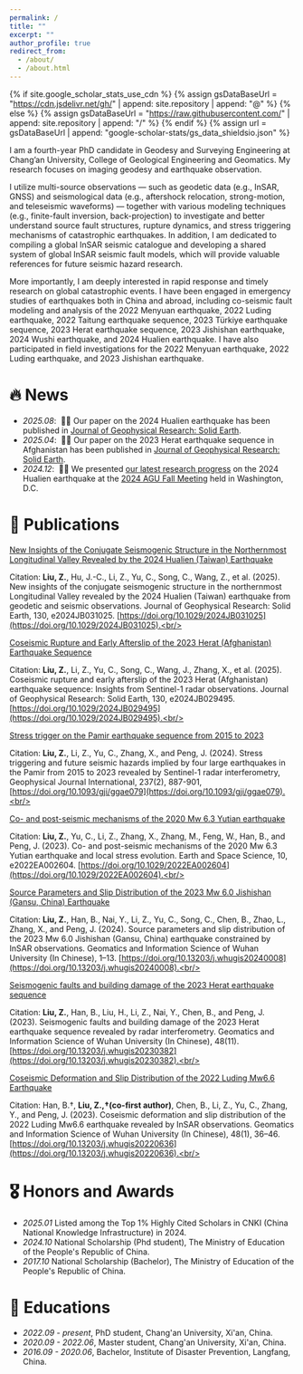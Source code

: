 ```yaml
---
permalink: /
title: ""
excerpt: ""
author_profile: true
redirect_from: 
  - /about/
  - /about.html
---
```


{% if site.google_scholar_stats_use_cdn %}
{% assign gsDataBaseUrl = "https://cdn.jsdelivr.net/gh/" | append: site.repository | append: "@" %}
{% else %}
{% assign gsDataBaseUrl = "https://raw.githubusercontent.com/" | append: site.repository | append: "/" %}
{% endif %}
{% assign url = gsDataBaseUrl | append: "google-scholar-stats/gs_data_shieldsio.json" %}

<span class='anchor' id='about-me'></span>

I am a fourth-year PhD candidate in Geodesy and Surveying Engineering at Chang’an University, College of Geological Engineering and Geomatics. My research focuses on imaging geodesy and earthquake observation.

I utilize multi-source observations — such as geodetic data (e.g., InSAR, GNSS) and seismological data (e.g., aftershock relocation, strong-motion, and teleseismic waveforms) — together with various modeling techniques (e.g., finite-fault inversion, back-projection) to investigate and better understand source fault structures, rupture dynamics, and stress triggering mechanisms of catastrophic earthquakes. In addition, I am dedicated to compiling a global InSAR seismic catalogue and developing a shared system of global InSAR seismic fault models, which will provide valuable references for future seismic hazard research.

More importantly, I am deeply interested in rapid response and timely research on global catastrophic events. I have been engaged in emergency studies of earthquakes both in China and abroad, including co-seismic fault modeling and analysis of the 2022 Menyuan earthquake, 2022 Luding earthquake, 2022 Taitung earthquake sequence, 2023 Türkiye earthquake sequence, 2023 Herat earthquake sequence, 2023 Jishishan earthquake, 2024 Wushi earthquake, and 2024 Hualien earthquake. I have also participated in field investigations for the 2022 Menyuan earthquake, 2022 Luding earthquake, and 2023 Jishishan earthquake.

# 🔥 News
- *2025.08*: &nbsp;🎉🎉 Our paper on the 2024 Hualien earthquake has been published in [Journal of Geophysical Research: Solid Earth](https://agupubs.onlinelibrary.wiley.com/doi/10.1029/2024JB031025). 
- *2025.04*: &nbsp;🎉🎉 Our paper on the 2023 Herat earthquake sequence in Afghanistan has been published in [Journal of Geophysical Research: Solid Earth](https://agupubs.onlinelibrary.wiley.com/doi/abs/10.1029/2024JB029495). 
- *2024.12*: &nbsp;🎉🎉 We presented [our latest research progress](https://agu.confex.com/agu/agu24/meetingapp.cgi/Paper/1537019) on the 2024 Hualien earthquake at the [2024 AGU Fall Meeting](https://agu.confex.com/agu/agu24/meetingapp.cgi) held in Washington, D.C. 

# 📝 Publications 

[New Insights of the Conjugate Seismogenic Structure in the Northernmost Longitudinal Valley Revealed by the 2024 Hualien (Taiwan) Earthquake](https://agupubs.onlinelibrary.wiley.com/doi/10.1029/2024JB031025)

Citation: **Liu, Z.**, Hu, J.-C., Li, Z., Yu, C., Song, C., Wang, Z., et al. (2025). New insights of the conjugate seismogenic structure in the northernmost Longitudinal Valley revealed by the 2024 Hualien (Taiwan) earthquake from geodetic and seismic observations. Journal of Geophysical Research: Solid Earth, 130, e2024JB031025. [https://doi.org/10.1029/2024JB031025](https://doi.org/10.1029/2024JB031025).<br/><br/>

[Coseismic Rupture and Early Afterslip of the 2023 Herat (Afghanistan) Earthquake Sequence](https://agupubs.onlinelibrary.wiley.com/doi/abs/10.1029/2024JB029495)

Citation: **Liu, Z.**, Li, Z., Yu, C., Song, C., Wang, J., Zhang, X., et al. (2025). Coseismic rupture and early afterslip of the 2023 Herat (Afghanistan) earthquake sequence: Insights from Sentinel-1 radar observations. Journal of Geophysical Research: Solid Earth, 130, e2024JB029495. [https://doi.org/10.1029/2024JB029495](https://doi.org/10.1029/2024JB029495).<br/><br/>

[Stress trigger on the Pamir earthquake sequence from 2015 to 2023 ](https://academic.oup.com/gji/article/237/2/887/7619148)

Citation: **Liu, Z.**, Li, Z., Yu, C., Zhang, X., and Peng, J. (2024). Stress triggering and future seismic hazards implied by four large earthquakes in the Pamir from 2015 to 2023 revealed by Sentinel-1 radar interferometry, Geophysical Journal International, 237(2), 887-901, [https://doi.org/10.1093/gji/ggae079](https://doi.org/10.1093/gji/ggae079).<br/><br/>

[Co- and post-seismic mechanisms of the 2020 Mw 6.3 Yutian earthquake](https://agupubs.onlinelibrary.wiley.com/doi/10.1029/2022EA002604) 

Citation: **Liu, Z.**, Yu, C., Li, Z., Zhang, X., Zhang, M., Feng, W., Han, B., and Peng, J. (2023). Co- and post-seismic mechanisms of the 2020 Mw 6.3 Yutian earthquake and local stress evolution. Earth and Space Science, 10, e2022EA002604. [https://doi.org/10.1029/2022EA002604](https://doi.org/10.1029/2022EA002604).<br/><br/>

[Source Parameters and Slip Distribution of the 2023 Mw 6.0 Jishishan (Gansu, China) Earthquake](http://ch.whu.edu.cn/en/article/doi/10.13203/j.whugis20240008)

Citation: **Liu, Z.**, Han, B., Nai, Y., Li, Z., Yu, C., Song, C., Chen, B., Zhao, L., Zhang, X., and Peng, J. (2024). Source parameters and slip distribution of the 2023 Mw 6.0 Jishishan (Gansu, China) earthquake constrained by InSAR observations. Geomatics and Information Science of Wuhan University (In Chinese), 1–13. [https://doi.org/10.13203/j.whugis20240008](https://doi.org/10.13203/j.whugis20240008).<br/><br/>

[Seismogenic faults and building damage of the 2023 Herat earthquake sequence](http://ch.whu.edu.cn/en/article/doi/10.13203/j.whugis20230382)

Citation: **Liu, Z.**, Han, B., Liu, H., Li, Z., Nai, Y., Chen, B., and Peng, J. (2023). Seismogenic faults and building damage of the 2023 Herat earthquake sequence revealed by radar interferometry. Geomatics and Information Science of Wuhan University (In Chinese), 48(11). [https://doi.org/10.13203/j.whugis20230382](https://doi.org/10.13203/j.whugis20230382).<br/><br/>

[Coseismic Deformation and Slip Distribution of the 2022 Luding Mw6.6 Earthquake](http://ch.whu.edu.cn/en/article/doi/10.13203/j.whugis20220636)

Citation: Han, B.†, **Liu, Z.,†(co-first author)**, Chen, B., Li, Z., Yu, C., Zhang, Y., and Peng, J. (2023). Coseismic deformation and slip distribution of the 2022 Luding Mw6.6 earthquake revealed by InSAR observations. Geomatics and Information Science of Wuhan University (In Chinese), 48(1), 36–46. [https://doi.org/10.13203/j.whugis20220636](https://doi.org/10.13203/j.whugis20220636).<br/><br/>


# 🎖 Honors and Awards
- *2025.01* Listed among the Top 1% Highly Cited Scholars in CNKI (China National Knowledge Infrastructure) in 2024.
- *2024.10* National Scholarship (Phd student), The Ministry of Education of the People's Republic of China.
- *2017.10* National Scholarship (Bachelor), The Ministry of Education of the People's Republic of China.  

# 📖 Educations
- *2022.09 - present*, PhD student, Chang'an University, Xi'an, China.
- *2020.09 - 2022.06*, Master student, Chang'an University, Xi'an, China. 
- *2016.09 - 2020.06*, Bachelor, Institute of Disaster Prevention, Langfang, China. 

